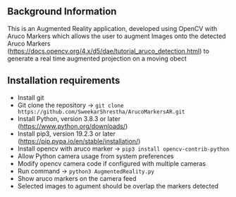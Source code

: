 Background Information
--------------------------
This is an Augmented Reality application, developed using OpenCV with Aruco Markers which allows the user to augment Images onto the detected Aruco Markers (https://docs.opencv.org/4.x/d5/dae/tutorial_aruco_detection.html) to generate a real time augmented projection on a moving obect

Installation requirements
--------------------------
- Install git
- Git clone the repository -> `git clone https://github.com/SweekarShrestha/ArucoMarkersAR.git`
- Install Python, version 3.8.3 or later (https://www.python.org/downloads/)
- Install pip3, version 19.2.3 or later (https://pip.pypa.io/en/stable/installation/)
- Install opencv with aruco marker -> `pip3 install opencv-contrib-python`
- Allow Python camera usage from system preferences 
- Modify opencv camera code if configured with multiple cameras
- Run command -> `python3 AugmentedReality.py`
- Show aruco markers on the camera feed
- Selected images to agument should be overlap the markers detected
